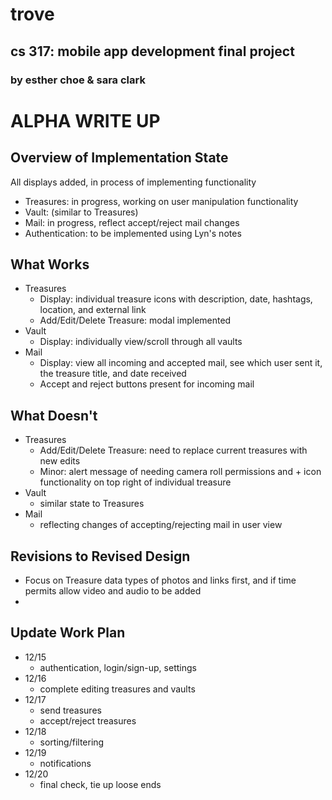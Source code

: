 # trove
## cs 317: mobile app development final project
### by esther choe & sara clark

# ALPHA WRITE UP
## Overview of Implementation State
All displays added, in process of implementing functionality
- Treasures: in progress, working on user manipulation functionality
- Vault: (similar to Treasures)
- Mail: in progress, reflect accept/reject mail changes
- Authentication: to be implemented using Lyn's notes

## What Works
- Treasures
  - Display: individual treasure icons with description, date, hashtags, location, and external link
  - Add/Edit/Delete Treasure: modal implemented
- Vault
  - Display: individually view/scroll through all vaults
- Mail
  - Display: view all incoming and accepted mail, see which user sent it, the treasure title, and date received
  - Accept and reject buttons present for incoming mail

## What Doesn't
- Treasures
  - Add/Edit/Delete Treasure: need to replace current treasures with new edits
  - Minor: alert message of needing camera roll permissions and + icon functionality on top right of individual treasure
- Vault
  - similar state to Treasures
- Mail
  - reflecting changes of accepting/rejecting mail in user view

## Revisions to Revised Design
- Focus on Treasure data types of photos and links first, and if time permits allow video and audio to be added
- 

## Update Work Plan
- 12/15
  - authentication, login/sign-up, settings
- 12/16
  - complete editing treasures and vaults
- 12/17
  - send treasures
  - accept/reject treasures
- 12/18
  - sorting/filtering
- 12/19
  - notifications
- 12/20
  - final check, tie up loose ends

